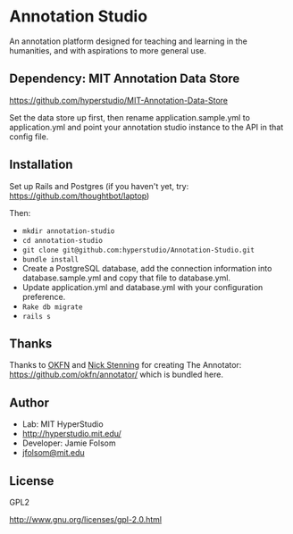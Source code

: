# Annotation Studio
An annotation platform designed for teaching and learning in the humanities, and with aspirations to more general use.

## Dependency: MIT Annotation Data Store
https://github.com/hyperstudio/MIT-Annotation-Data-Store

Set the data store up first, then rename application.sample.yml to application.yml
and point your annotation studio instance to the API in that config file.

## Installation
Set up Rails and Postgres (if you haven't yet, try: https://github.com/thoughtbot/laptop)

Then:
- ```mkdir annotation-studio```
- ```cd annotation-studio```
- ```git clone git@github.com:hyperstudio/Annotation-Studio.git```
- ```bundle install```
- Create a PostgreSQL database, add the connection information into database.sample.yml and copy that file to database.yml.
- Update application.yml and database.yml with your configuration preference.
- ```Rake db migrate```
- ```rails s```

## Thanks
Thanks to [OKFN](https://github.com/okfn/) and [Nick Stenning](https://github.com/nickstenning/) for creating The Annotator: https://github.com/okfn/annotator/ which is bundled here.

## Author
- Lab: MIT HyperStudio
- http://hyperstudio.mit.edu/
- Developer: Jamie Folsom
- jfolsom@mit.edu

## License
GPL2

http://www.gnu.org/licenses/gpl-2.0.html
